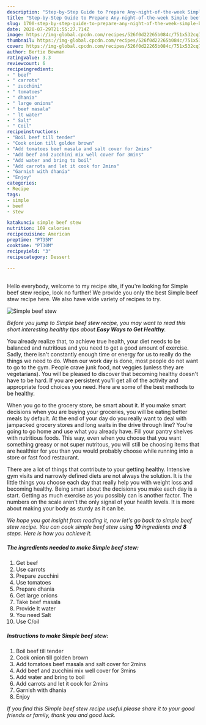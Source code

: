 ```yaml
---
description: "Step-by-Step Guide to Prepare Any-night-of-the-week Simple beef stew"
title: "Step-by-Step Guide to Prepare Any-night-of-the-week Simple beef stew"
slug: 1700-step-by-step-guide-to-prepare-any-night-of-the-week-simple-beef-stew
date: 2020-07-29T21:55:27.714Z
image: https://img-global.cpcdn.com/recipes/526f0d22265b084c/751x532cq70/simple-beef-stew-recipe-main-photo.jpg
thumbnail: https://img-global.cpcdn.com/recipes/526f0d22265b084c/751x532cq70/simple-beef-stew-recipe-main-photo.jpg
cover: https://img-global.cpcdn.com/recipes/526f0d22265b084c/751x532cq70/simple-beef-stew-recipe-main-photo.jpg
author: Bertie Bowman
ratingvalue: 3.3
reviewcount: 6
recipeingredient:
- " beef"
- " carrots"
- " zucchini"
- " tomatoes"
- " dhania"
- " large onions"
- " beef masala"
- " lt water"
- " Salt"
- " Coil"
recipeinstructions:
- "Boil beef till tender"
- "Cook onion till golden brown"
- "Add tomatoes beef masala and salt cover for 2mins"
- "Add beef and zucchini mix well cover for 3mins"
- "Add water and bring to boil"
- "Add carrots and let it cook for 2mins"
- "Garnish with dhania"
- "Enjoy"
categories:
- Recipe
tags:
- simple
- beef
- stew

katakunci: simple beef stew 
nutrition: 109 calories
recipecuisine: American
preptime: "PT35M"
cooktime: "PT30M"
recipeyield: "3"
recipecategory: Dessert

---
```

<br>
Hello everybody, welcome to my recipe site, if you're looking for Simple beef stew recipe, look no further! We provide you only the best Simple beef stew recipe here. We also have wide variety of recipes to try.
<br>


![Simple beef stew](https://img-global.cpcdn.com/recipes/526f0d22265b084c/751x532cq70/simple-beef-stew-recipe-main-photo.jpg)

<i>Before you jump to Simple beef stew recipe, you may want to read this short interesting healthy tips about <strong>Easy Ways to Get Healthy</strong>.</i>

You already realize that, to achieve true health, your diet needs to be balanced and nutritious and you need to get a good amount of exercise. Sadly, there isn't constantly enough time or energy for us to really do the things we need to do. When our work day is done, most people do not want to go to the gym. People crave junk food, not veggies (unless they are vegetarians). You will be pleased to discover that becoming healthy doesn't have to be hard. If you are persistent you'll get all of the activity and appropriate food choices you need. Here are some of the best methods to be healthy.

When you go to the grocery store, be smart about it. If you make smart decisions when you are buying your groceries, you will be eating better meals by default. At the end of your day do you really want to deal with jampacked grocery stores and long waits in the drive through line? You’re going to go home and use what you already have. Fill your pantry shelves with nutritious foods. This way, even when you choose that you want something greasy or not super nutritous, you will still be choosing items that are healthier for you than you would probably choose while running into a store or fast food restaurant.

There are a lot of things that contribute to your getting healthy. Intensive gym visits and narrowly defined diets are not always the solution. It is the little things you choose each day that really help you with weight loss and becoming healthy. Being smart about the decisions you make each day is a start. Getting as much exercise as you possibly can is another factor. The numbers on the scale aren't the only signal of your health levels. It is more about making your body as sturdy as it can be. 


<i>We hope you got insight from reading it, now let's go back to simple beef stew recipe. You can cook simple beef stew using <strong>10</strong> ingredients and <strong>8</strong> steps. Here is how you achieve it.
</i>

##### The ingredients needed to make Simple beef stew:

1. Get  beef
1. Use  carrots
1. Prepare  zucchini
1. Use  tomatoes
1. Prepare  dhania
1. Get  large onions
1. Take  beef masala
1. Provide  lt water
1. You need  Salt
1. Use  C/oil


##### Instructions to make Simple beef stew:

1. Boil beef till tender
1. Cook onion till golden brown
1. Add tomatoes beef masala and salt cover for 2mins
1. Add beef and zucchini mix well cover for 3mins
1. Add water and bring to boil
1. Add carrots and let it cook for 2mins
1. Garnish with dhania
1. Enjoy


<i>If you find this Simple beef stew recipe useful please share it to your good friends or family, thank you and good luck.</i>
